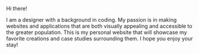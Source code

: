 Hi there!

I am a designer with a background in coding. My passion is in making websites and applications that are both visually appealing and accessible to the greater population. This is my personal website that will showcase my favorite creations and case studies surrounding them. I hope you enjoy your stay!